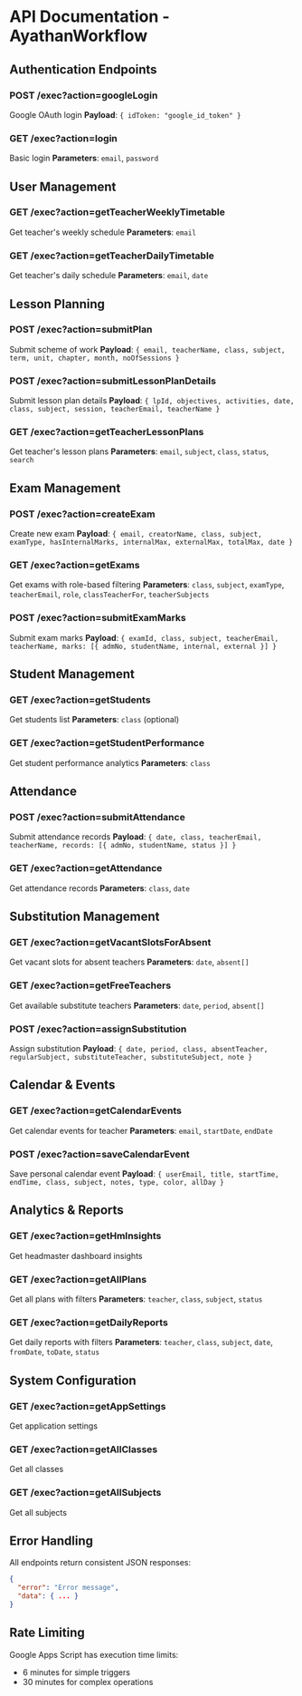 # API Documentation - AyathanWorkflow

## Authentication Endpoints

### POST /exec?action=googleLogin
Google OAuth login
**Payload**: `{ idToken: "google_id_token" }`

### GET /exec?action=login
Basic login
**Parameters**: `email`, `password`

## User Management

### GET /exec?action=getTeacherWeeklyTimetable
Get teacher's weekly schedule
**Parameters**: `email`

### GET /exec?action=getTeacherDailyTimetable
Get teacher's daily schedule
**Parameters**: `email`, `date`

## Lesson Planning

### POST /exec?action=submitPlan
Submit scheme of work
**Payload**: `{ email, teacherName, class, subject, term, unit, chapter, month, noOfSessions }`

### POST /exec?action=submitLessonPlanDetails
Submit lesson plan details
**Payload**: `{ lpId, objectives, activities, date, class, subject, session, teacherEmail, teacherName }`

### GET /exec?action=getTeacherLessonPlans
Get teacher's lesson plans
**Parameters**: `email`, `subject`, `class`, `status`, `search`

## Exam Management

### POST /exec?action=createExam
Create new exam
**Payload**: `{ email, creatorName, class, subject, examType, hasInternalMarks, internalMax, externalMax, totalMax, date }`

### GET /exec?action=getExams
Get exams with role-based filtering
**Parameters**: `class`, `subject`, `examType`, `teacherEmail`, `role`, `classTeacherFor`, `teacherSubjects`

### POST /exec?action=submitExamMarks
Submit exam marks
**Payload**: `{ examId, class, subject, teacherEmail, teacherName, marks: [{ admNo, studentName, internal, external }] }`

## Student Management

### GET /exec?action=getStudents
Get students list
**Parameters**: `class` (optional)

### GET /exec?action=getStudentPerformance
Get student performance analytics
**Parameters**: `class`

## Attendance

### POST /exec?action=submitAttendance
Submit attendance records
**Payload**: `{ date, class, teacherEmail, teacherName, records: [{ admNo, studentName, status }] }`

### GET /exec?action=getAttendance
Get attendance records
**Parameters**: `class`, `date`

## Substitution Management

### GET /exec?action=getVacantSlotsForAbsent
Get vacant slots for absent teachers
**Parameters**: `date`, `absent[]`

### GET /exec?action=getFreeTeachers
Get available substitute teachers
**Parameters**: `date`, `period`, `absent[]`

### POST /exec?action=assignSubstitution
Assign substitution
**Payload**: `{ date, period, class, absentTeacher, regularSubject, substituteTeacher, substituteSubject, note }`

## Calendar & Events

### GET /exec?action=getCalendarEvents
Get calendar events for teacher
**Parameters**: `email`, `startDate`, `endDate`

### POST /exec?action=saveCalendarEvent
Save personal calendar event
**Payload**: `{ userEmail, title, startTime, endTime, class, subject, notes, type, color, allDay }`

## Analytics & Reports

### GET /exec?action=getHmInsights
Get headmaster dashboard insights

### GET /exec?action=getAllPlans
Get all plans with filters
**Parameters**: `teacher`, `class`, `subject`, `status`

### GET /exec?action=getDailyReports
Get daily reports with filters
**Parameters**: `teacher`, `class`, `subject`, `date`, `fromDate`, `toDate`, `status`

## System Configuration

### GET /exec?action=getAppSettings
Get application settings

### GET /exec?action=getAllClasses
Get all classes

### GET /exec?action=getAllSubjects
Get all subjects

## Error Handling
All endpoints return consistent JSON responses:
```json
{
  "error": "Error message",
  "data": { ... }
}
```

## Rate Limiting
Google Apps Script has execution time limits:
- 6 minutes for simple triggers
- 30 minutes for complex operations
